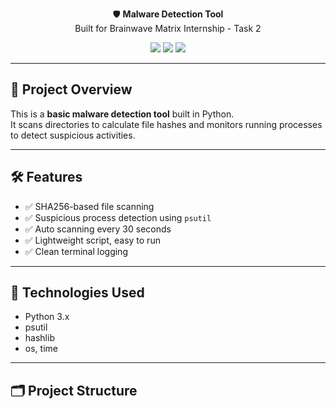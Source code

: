 
<p align="center">
🛡️ <strong>Malware Detection Tool</strong><br>
Built for Brainwave Matrix Internship - Task 2
</p>

<p align="center">
<img src="https://img.shields.io/badge/Python-3.10-blue?style=flat-square">
<img src="https://img.shields.io/badge/Status-Completed-brightgreen?style=flat-square">
<img src="https://img.shields.io/badge/Internship-Brainwave%20Matrix%20Solutions-red?style=flat-square">
</p>

---

## 🎯 Project Overview

This is a **basic malware detection tool** built in Python.  
It scans directories to calculate file hashes and monitors running processes to detect suspicious activities.

---

## 🛠 Features

- ✅ SHA256-based file scanning
- ✅ Suspicious process detection using `psutil`
- ✅ Auto scanning every 30 seconds
- ✅ Lightweight script, easy to run
- ✅ Clean terminal logging

---

## 🧠 Technologies Used

- Python 3.x  
- psutil  
- hashlib  
- os, time

---

## 🗂 Project Structure


